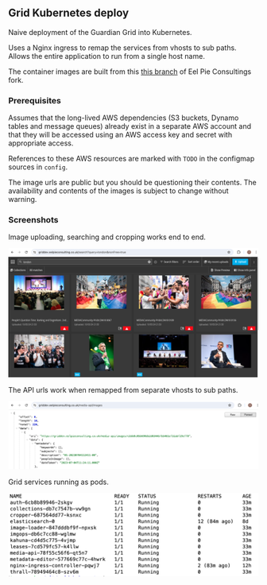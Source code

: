## Grid Kubernetes deploy 

Naive deployment of the Guardian Grid into Kubernetes.

Uses a Nginx ingress to remap the services from vhosts to sub paths. Allows the entire application to run from a single host name.

The container images are built from this [this branch](https://github.com/eelpie/grid/pull/11) of Eel Pie Consultings fork.


### Prerequisites

Assumes that the long-lived AWS dependencies (S3 buckets, Dynamo tables and message queues) already exist 
in a separate AWS account and that they will be accessed using an AWS access key and secret with appropriate access.

References to these AWS resources are marked with `TODO` in the configmap sources in `config`.

The image urls are public but you should be questioning their contents.
The availability and contents of the images is subject to change without warning.


### Screenshots

Image uploading, searching and cropping works end to end.

![It does work](./screenshots/home.png)

The API urls work when remapped from separate vhosts to sub paths.

![Media API remapped onto a subpath](./screenshots/remapped-urls.png)

Grid services running as pods.

![Pods](./screenshots/pods.png)


